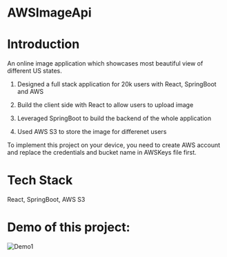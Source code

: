 # AWSImageApi

# Introduction

An online image application which showcases most beautiful view of different US states.

1. Designed a full stack application for 20k users with React, SpringBoot and AWS

2. Build the client side with React to allow users to upload image

3. Leveraged SpringBoot to build the backend of the whole application

4. Used AWS S3 to store the image for differenet users

To implement this project on your device, you need to create AWS account  and replace the  credentials and bucket name in AWSKeys file first.


# Tech Stack

React, SpringBoot, AWS S3

# Demo of this project:

![Demo1](https://user-images.githubusercontent.com/90006503/168700238-3d8d84a0-d4fa-44d4-8057-ce1b32bdb2a9.jpg)
